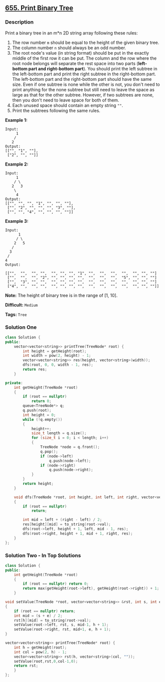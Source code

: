 ## [655. Print Binary Tree](https://leetcode.com/problems/print-binary-tree/description/)

### Description

Print a binary tree in an m\*n 2D string array following these rules:

1. The row number `m` should be equal to the height of the given binary tree.
2. The column number `n` should always be an odd number.
3. The root node's value (in string format) should be put in the exactly middle of the first row it can be put. The column and the row where the root node belongs will separate the rest space into two parts (**left-bottom part and right-bottom part**). You should print the left subtree in the left-bottom part and print the right subtree in the right-bottom part. The left-bottom part and the right-bottom part should have the same size. Even if one subtree is none while the other is not, you don't need to print anything for the none subtree but still need to leave the space as large as that for the other subtree. However, if two subtrees are none, then you don't need to leave space for both of them.
4. Each unused space should contain an empty string `""`.
5. Print the subtrees following the same rules.

**Example 1:**

```
Input:
     1
    /
   2
Output:
[["", "1", ""],
 ["2", "", ""]]

```

**Example 2:**

```
Input:
     1
    / \
   2   3
    \
     4
Output:
[["", "", "", "1", "", "", ""],
 ["", "2", "", "", "", "3", ""],
 ["", "", "4", "", "", "", ""]]
```

**Example 3:**

```
Input:
      1
     / \
    2   5
   /
  3
 /
4
Output:

[["",  "",  "", "",  "", "", "", "1", "",  "",  "",  "",  "", "", ""]
 ["",  "",  "", "2", "", "", "", "",  "",  "",  "",  "5", "", "", ""]
 ["",  "3", "", "",  "", "", "", "",  "",  "",  "",  "",  "", "", ""]
 ["4", "",  "", "",  "", "", "", "",  "",  "",  "",  "",  "", "", ""]]
```

**Note:** The height of binary tree is in the range of [1, 10].

**Difficult:** `Medium`

**Tags:** `Tree`

### Solution One

```c++
class Solution {
public:
    vector<vector<string>> printTree(TreeNode* root) {
        int height = getHeight(root);
        int width = pow(2, height) - 1;
        vector<vector<string>> res(height, vector<string>(width));
        dfs(root, 0, 0, width - 1, res);
        return res;
    }

private:
    int getHeight(TreeNode *root)
    {
        if (root == nullptr)
            return 0;
        queue<TreeNode*> q;
        q.push(root);
        int height = 0;
        while (!q.empty())
        {
            height++;
            size_t length = q.size();
            for (size_t i = 0; i < length; i++)
            {
                TreeNode *node = q.front();
                q.pop();
                if (node->left)
                    q.push(node->left);
                if (node->right)
                    q.push(node->right);
            }
        }
        return height;
    }

    void dfs(TreeNode *root, int height, int left, int right, vector<vector<string>> &res)
    {
        if (root == nullptr)
            return;

        int mid = left + (right - left) / 2;
        res[height][mid] = to_string(root->val);
        dfs(root->left, height + 1, left, mid - 1, res);
        dfs(root->right, height + 1, mid + 1, right, res);
    }
};
```

### Solution Two - In Top Solutions

```c++
class Solution {
public:
    int getHeight(TreeNode *root)
    {
	    if (root == nullptr) return 0;
	    return max(getHeight(root->left), getHeight(root->right)) + 1;
    }

void setValue(TreeNode *root, vector<vector<string>> &rst, int s, int e,int h)
{
	if (root == nullptr) return;
	int mid = (s + e) / 2;
	rst[h][mid] = to_string(root->val);
	setValue(root->left, rst, s, mid-1, h + 1);
	setValue(root->right, rst, mid+1, e, h + 1);
}

vector<vector<string>> printTree(TreeNode* root) {
	int h = getHeight(root);
	int col = pow(2, h) - 1;
	vector<vector<string>> rst(h, vector<string>(col, ""));
    setValue(root,rst,0,col-1,0);
	return rst;
    }
};
```
